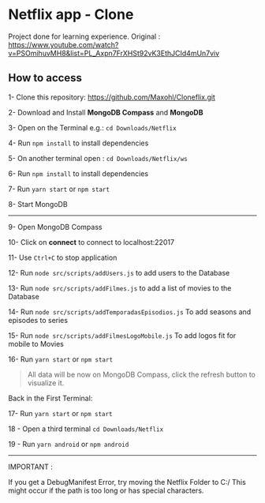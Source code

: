 # Netflix app - Clone

Project done for learning experience. 
Original : https://www.youtube.com/watch?v=PSOmihuvMH8&list=PL_Axpn7FrXHSt92vK3EthJCId4mUn7viv

## How to access

1- Clone this repository: https://github.com/Maxohl/Cloneflix.git

2- Download and Install **MongoDB Compass** and **MongoDB**

3- Open on the Terminal e.g.: `cd Downloads/Netflix`

4- Run `npm install` to install dependencies

5- On another terminal open : `cd Downloads/Netflix/ws`

6- Run `npm install` to install dependencies

7- Run `yarn start` or `npm start`

8- Start MongoDB 

-----------------------------------------------------

9- Open MongoDB Compass 

10- Click on **connect** to connect to localhost:22017

11- Use `Ctrl+C` to stop application

12- Run `node src/scripts/addUsers.js` to add users to the Database

13- Run `node src/scripts/addFilmes.js` to add a list of movies to the Database

14- Run `node src/scripts/addTemporadasEpisodios.js` To add seasons and episodes to series

15- Run `node src/scripts/addFilmesLogoMobile.js` To add logos fit for mobile to Movies

16- Run `yarn start` or `npm start`

> All data will be now on MongoDB Compass, click the refresh button to visualize it.


Back in the First Terminal:

17- Run `yarn start` or `npm start`

18 - Open a third terminal `cd Downloads/Netflix`

19 - Run `yarn android` or `npm android` 

-----------------------------------------------------

IMPORTANT : 

If you get a DebugManifest Error, try moving the Netflix Folder to C:/ 
This might occur if the path is too long or has special characters.
